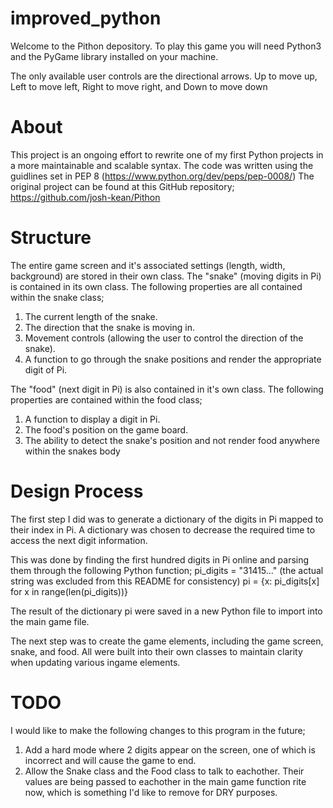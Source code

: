 # improved_python

Welcome to the Pithon depository. To play this game you will need Python3 and the PyGame library installed on your machine. 

The only available user controls are the directional arrows. 
Up to move up, Left to move left, Right to move right, and Down to move down

# About
This project is an ongoing effort to rewrite one of my first Python projects in a more maintainable and scalable syntax.
The code was written using the guidlines set in PEP 8 (https://www.python.org/dev/peps/pep-0008/)
The original project can be found at this GitHub repository; https://github.com/josh-kean/Pithon

# Structure
The entire game screen and it's associated settings (length, width, background) are stored in their own class. 
The "snake" (moving digits in Pi) is contained in its own class. The following properties are all contained within the snake class;
  1. The current length of the snake.
  2. The direction that the snake is moving in.
  3. Movement controls (allowing the user to control the direction of the snake).
  4. A function to go through the snake positions and render the appropriate digit of Pi.
  
The "food" (next digit in Pi) is also contained in it's own class. The following properties are contained within the food class;
  1. A function to display a digit in Pi.
  2. The food's position on the game board.
  3. The ability to detect the snake's position and not render food anywhere within the snakes body
  
# Design Process
The first step I did was to generate a dictionary of the digits in Pi mapped to their index in Pi. A dictionary was chosen to decrease the required time to access the next digit information.

This was done by finding the first hundred digits in Pi online and parsing them through the following Python function;
pi_digits = "31415..." (the actual string was excluded from this README for consistency)
pi = {x: pi_digits[x] for x in range(len(pi_digits))}

The result of the dictionary pi were saved in a new Python file to import into the main game file. 

The next step was to create the game elements, including the game screen, snake, and food. All were built into their own classes to maintain clarity when updating various ingame elements.

# TODO
I would like to make the following changes to this program in the future;
  1. Add a hard mode where 2 digits appear on the screen, one of which is incorrect and will cause the game to end.
  2. Allow the Snake class and the Food class to talk to eachother. Their values are being passed to eachother in the main game function rite now, which is something I'd like to remove for DRY purposes.
